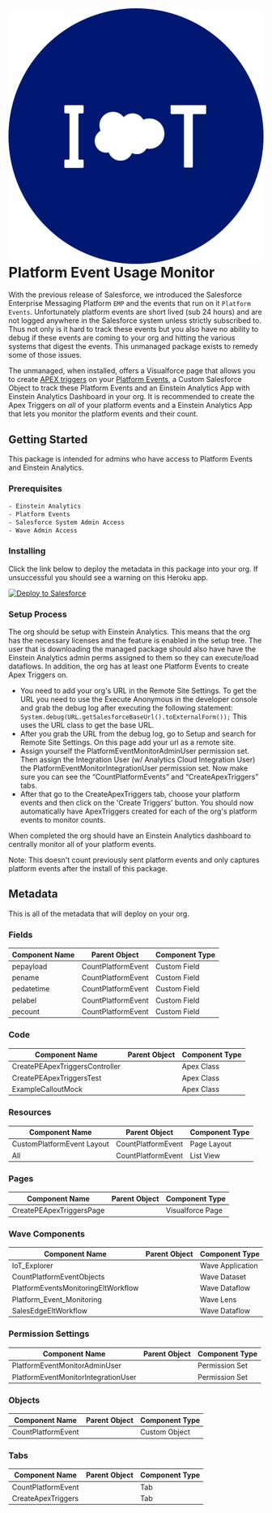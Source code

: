 <img src="salesforceiot.png" align="right" />

Platform Event Usage Monitor
=======
With the previous release of Salesforce, we introduced the Salesforce Enterprise Messaging Platform `EMP` and the events that run on it `Platform Events`. Unfortunately platform events are short lived (sub 24 hours) and are not logged anywhere in the Salesforce system unless strictly subscribed to. Thus not only is it hard to track these events but you also have no ability to debug if these events are coming to your org and hitting the various systems that digest the events. This unmanaged package exists to remedy some of those issues.

The unmanaged, when installed, offers a Visualforce page that allows you to create [APEX triggers](https://developer.salesforce.com/docs/atlas.en-us.apexcode.meta/apexcode/apex_triggers.htm) on your [Platform Events](https://developer.salesforce.com/docs/atlas.en-us.platform_events.meta/platform_events/platform_events_intro_emp.htm), a Custom Salesforce Object to track these Platform Events and an Einstein Analytics App with Einstein Analytics Dashboard in your org. It is recommended to create the Apex Triggers on *all* of your platform events and a Einstein Analytics App that lets you monitor the platform events and their count.

## Getting Started

This package is intended for admins who have access to Platform Events and Einstein Analytics.

### Prerequisites
```
- Einstein Analytics
- Platform Events
- Salesforce System Admin Access
- Wave Admin Access
```

### Installing

Click the link below to deploy the metadata in this package into your org. If unsuccessful you should see a warning on this Heroku app.

<a href="https://githubsfdeploy.herokuapp.com">
  <img alt="Deploy to Salesforce"
       src="https://raw.githubusercontent.com/afawcett/githubsfdeploy/master/deploy.png">
</a>

### Setup Process

The org should be setup with Einstein Analytics. This means that the org has the necessary licenses and the feature is enabled in the setup tree. The user that is downloading the managed package should also have have the Einstein Analytics admin perms assigned to them so they can execute/load dataflows. In addition, the org has at least one Platform Events to create Apex Triggers on.

* You need to add your org's URL in the Remote Site Settings. To get the URL you need to use the Execute Anonymous in the developer console and grab the debug log after executing the following statement: `System.debug(URL.getSalesforceBaseUrl().toExternalForm());` This uses the URL class to get the base URL.
*  After you grab the URL from the debug log, go to Setup and search for Remote Site Settings. On this page add your url as a remote site.
* Assign yourself the PlatformEventMonitorAdminUser permission set. Then assign the Integration User (w/ Analytics Cloud Integration User) the PlatformEventMonitorIntegrationUser permission set. Now make sure you can see the “CountPlatformEvents” and “CreateApexTriggers” tabs.
* After that go to the CreateApexTriggers tab, choose your platform events and then click on the 'Create Triggers' button. You should now automatically have ApexTriggers created for each of the org's platform events to monitor counts.

When completed the org should have an Einstein Analytics dashboard to centrally monitor all of your platform events.

Note: This doesn't count previously sent platform events and only captures platform events after the install of this package.

## Metadata

This is all of the metadata that will deploy on your org.

### Fields

| Component Name | Parent Object  | Component Type  |
|------|---|---|
|pepayload      | CountPlatformEvent  |  Custom Field |
| pename     |  CountPlatformEvent |  Custom Field |
| pedatetime     | CountPlatformEvent  |  Custom Field |
|pelabel   |  CountPlatformEvent | Custom Field  |
|pecount   |  CountPlatformEvent | Custom Field  |

### Code

| Component Name | Parent Object  | Component Type  |
|------|---|---|
|CreatePEApexTriggersController      |   |  Apex Class |
| CreatePEApexTriggersTest     |   |  Apex Class |
| ExampleCalloutMock     |   |  Apex Class |

### Resources

| Component Name | Parent Object  | Component Type  |
|------|---|---|
|CustomPlatformEvent Layout      |CountPlatformEvent   |  Page Layout |
| All     |  CountPlatformEvent |  	List View |

### Pages

| Component Name | Parent Object  | Component Type  |
|------|---|---|
|CreatePEApexTriggersPage      |   |  Visualforce Page|

### Wave Components

| Component Name | Parent Object  | Component Type  |
|------|---|---|
|IoT_Explorer      |   | Wave Application |
|CountPlatformEventObjects   |   | Wave Dataset  |
|PlatformEventsMonitoringEltWorkflow   |   | Wave Dataflow  |
| Platform_Event_Monitoring  |   |Wave Lens   |
|SalesEdgeEltWorkflow   |   | Wave Dataflow  |

### Permission Settings

| Component Name | Parent Object  | Component Type  |
|------|---|---|
|PlatformEventMonitorAdminUser      |   | Permission Set |
|PlatformEventMonitorIntegrationUser   |   | Permission Set  |

### Objects

| Component Name | Parent Object  | Component Type  |
|------|---|---|
|CountPlatformEvent      |   | Custom Object |

### Tabs

| Component Name | Parent Object  | Component Type  |
|------|---|---|
|CountPlatformEvent      |   | Tab |
|CreateApexTriggers   |   | Tab  |
